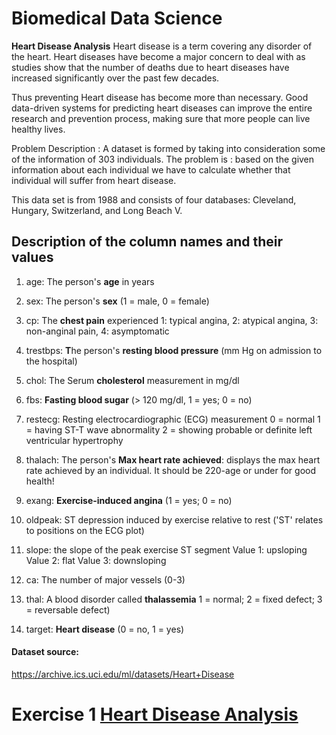# Biomedical Data Science

**Heart Disease Analysis**
Heart disease is a term covering any disorder of the heart. Heart diseases have become a major concern to deal with as studies show that the number of deaths due to heart diseases have increased significantly over the past few decades.

Thus preventing Heart disease has become more than necessary. Good data-driven systems for predicting heart diseases can improve the entire research and prevention process, making sure that more people can live healthy lives.

Problem Description :
A dataset is formed by taking into consideration some of the information of 303 individuals. The problem is : based on the given information about each individual we have to calculate whether that individual will suffer from heart disease.

This data set is from 1988 and consists of four databases: Cleveland, Hungary, Switzerland, and Long Beach V.


## Description of the column names and their values

1. age: The person's **age** in years
2. sex: The person's **sex** (1 = male, 0 = female)
3. cp: The **chest pain** experienced
        1: typical angina,
        2: atypical angina,
        3: non-anginal pain,
        4: asymptomatic

4. trestbps: **T**he person's **resting blood pressure** (mm Hg on admission to the hospital)

5. chol: The Serum **cholesterol** measurement in mg/dl

6. fbs: **Fasting blood sugar** (> 120 mg/dl, 1 = yes; 0 = no)

7. restecg: Resting electrocardiographic (ECG) measurement
          0 = normal
          1 = having ST-T wave abnormality
          2 = showing probable or definite left ventricular hypertrophy

8. thalach: The person's **Max heart rate achieved**: displays the max heart rate achieved by an individual. It should be 220-age or under for good health!

9. exang: **Exercise-induced angina** (1 = yes; 0 = no)

10. oldpeak: ST depression induced by exercise relative to rest ('ST' relates to positions on the ECG plot)

11. slope: the slope of the peak exercise ST segment
          Value 1: upsloping
          Value 2: flat
          Value 3: downsloping

12. ca: The number of major vessels (0-3)

13. thal: A blood disorder called **thalassemia**
          1 = normal;
          2 = fixed defect;
          3 = reversable defect)

14. target: **Heart disease** (0 = no, 1 = yes)


#### Dataset source:
https://archive.ics.uci.edu/ml/datasets/Heart+Disease


# Exercise 1 [Heart Disease Analysis](https://colab.research.google.com/drive/1YuFgxiw57YHaFqwlj2rvgldEOT3JgYQ-?usp=sharing)
